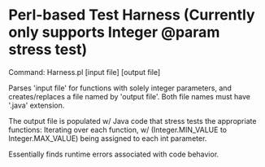 # Perl-based Test Harness (Currently only supports Integer @param stress test)

Command: Harness.pl [input file] [output file]

Parses 'input file' for functions with solely integer parameters, and creates/replaces a file named by 'output file'. Both file names must have '.java' extension.

The output file is populated w/ Java code that stress tests the appropriate functions:
Iterating over each function, w/ (Integer.MIN_VALUE to Integer.MAX_VALUE) being assigned to each int parameter. 

Essentially finds runtime errors associated with code behavior.
